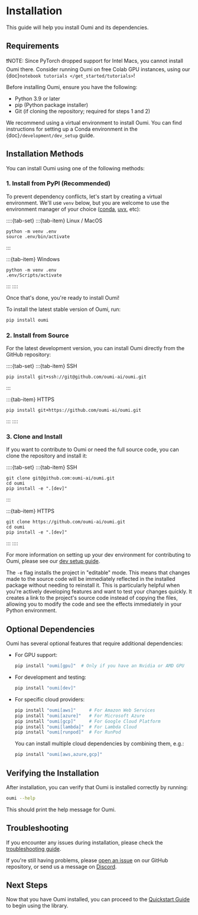 # Installation

This guide will help you install Oumi and its dependencies.

## Requirements

❗NOTE: Since PyTorch dropped support for Intel Macs, you cannot install Oumi there. Consider running Oumi on free Colab GPU instances, using our {doc}`notebook tutorials </get_started/tutorials>`!

Before installing Oumi, ensure you have the following:

- Python 3.9 or later
- pip (Python package installer)
- Git (if cloning the repository; required for steps 1 and 2)

We recommend using a virtual environment to install Oumi. You can find instructions for setting up a Conda environment in the {doc}`/development/dev_setup` guide.

## Installation Methods

You can install Oumi using one of the following methods:

### 1. Install from PyPI (Recommended)

To prevent dependency conflicts, let's start by creating a virtual environment. We'll use `venv` below, but you are welcome to use the environment manager of your choice ([conda](/development/dev_setup), [uvx](https://docs.astral.sh/uv/concepts/tools/), etc):

::::{tab-set}
:::{tab-item} Linux / MacOS

```{code-block} shell
python -m venv .env
source .env/bin/activate
```

:::

:::{tab-item} Windows

```{code-block} shell
python -m venv .env
.env/Scripts/activate
```

:::
::::

Once that's done, you're ready to install Oumi!

To install the latest stable version of Oumi, run:

```bash
pip install oumi
```

### 2. Install from Source

For the latest development version, you can install Oumi directly from the GitHub repository:

::::{tab-set}
:::{tab-item} SSH

```{code-block} shell
pip install git+ssh://git@github.com/oumi-ai/oumi.git
```

:::

:::{tab-item} HTTPS

```{code-block} shell
pip install git+https://github.com/oumi-ai/oumi.git
```

:::
::::

### 3. Clone and Install

If you want to contribute to Oumi or need the full source code, you can clone the repository and install it:

::::{tab-set}
:::{tab-item} SSH

```{code-block} shell
git clone git@github.com:oumi-ai/oumi.git
cd oumi
pip install -e ".[dev]"
```

:::

:::{tab-item} HTTPS

```{code-block} shell
git clone https://github.com/oumi-ai/oumi.git
cd oumi
pip install -e ".[dev]"
```

:::
::::

For more information on setting up your dev environment for contributing to Oumi, please
see our [dev setup guide](../development/dev_setup.md).

The `-e` flag installs the project in "editable" mode. This means that changes made to the source code will be immediately reflected in the installed package without needing to reinstall it. This is particularly helpful when you're actively developing features and want to test your changes quickly. It creates a link to the project's source code instead of copying the files, allowing you to modify the code and see the effects immediately in your Python environment.

## Optional Dependencies

Oumi has several optional features that require additional dependencies:

- For GPU support:

  ```bash
  pip install "oumi[gpu]"  # Only if you have an Nvidia or AMD GPU
  ```

- For development and testing:

  ```bash
  pip install "oumi[dev]"
  ```

- For specific cloud providers:

  ```bash
  pip install "oumi[aws]"     # For Amazon Web Services
  pip install "oumi[azure]"   # For Microsoft Azure
  pip install "oumi[gcp]"     # For Google Cloud Platform
  pip install "oumi[lambda]"  # For Lambda Cloud
  pip install "oumi[runpod]"  # For RunPod
  ```

  You can install multiple cloud dependencies by combining them, e.g.:

  ```bash
  pip install "oumi[aws,azure,gcp]"
  ```

## Verifying the Installation

After installation, you can verify that Oumi is installed correctly by running:

```bash
oumi --help
```

This should print the help message for Oumi.

## Troubleshooting

If you encounter any issues during installation, please check the [troubleshooting guide](/faq/troubleshooting.md).

If you're still having problems, please [open an issue](https://github.com/oumi-ai/oumi/issues) on our GitHub repository, or send us a message on [Discord](https://discord.gg/oumi).

## Next Steps

Now that you have Oumi installed, you can proceed to the [Quickstart Guide](quickstart.md) to begin using the library.
